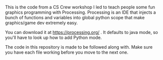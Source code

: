 This is the code from a CS Crew workshop I led to teach people some fun graphics programming with Processing. Processing is an IDE that injects a bunch of functions and variables into global python scope that make graphics/game dev extremely easy.

You can download it at https://processing.org/ . It defaults to java mode, so you'll have to look up how to add Python mode.

The code in this repository is made to be followed along with.  Make sure you have each file working before you move to the next one.
